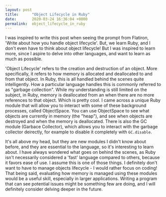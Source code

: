 ```yaml
---
layout: post
title:      "Object Lifecycle in Ruby"
date:       2020-03-24 16:36:04 +0000
permalink:  object_lifecycle_in_ruby
---
```



I was inspired to write this post when seeing the prompt from Flatiron, 'Write about how you handle object lifecycle'. But, we learn Ruby, and I don't even have to think about object lifecycle! But I was inspired to learn more, since I aspire to delve into other languages, and want to learn as much as possible.

'Object Lifecycle' refers to the creation and destruction of an object. More specifically, it refers to how memory is allocated and deallocated to and from that object. In Ruby, this is all handled behind the scenes quite intelligently. How a particular language handles this is commonly referred to as "garbage collection". While my understanding is still limited on the subject, in Ruby, memory is deallocated from an when there are no more references to that object. Which is pretty cool. I came across a unique Ruby module that will allow you to interact with some of these background processes, called ObjectSpace. You can use ObjectSpace to see what objects are currently in memory (the "heap"), and see when objects are destroyed and when the memory is deallocated. There is also the GC module (Garbace Collector), which allows you to interact with the garbage collector deirectly, for example to disable it completely with `GC.disable`.

It's all above my head, but they are new modules I didn't know about before, and they are essential to the language, so it's interesting to learn about. I have always wondered what goes on behind the scenes, as Ruby isn't necessarily considered a 'fast' language compared to others, because it favors ease of use. I assume this is one of those things. I definitely don't want to have to manage objects lifecycle - I would rather focus on coding! That being said, evaluating how memory is managed using these modules would be a useful skill, especially in larger applications. Writing a program that can see potential issues might be something few are doing, and I will definitely consider delving deeper in the future.
